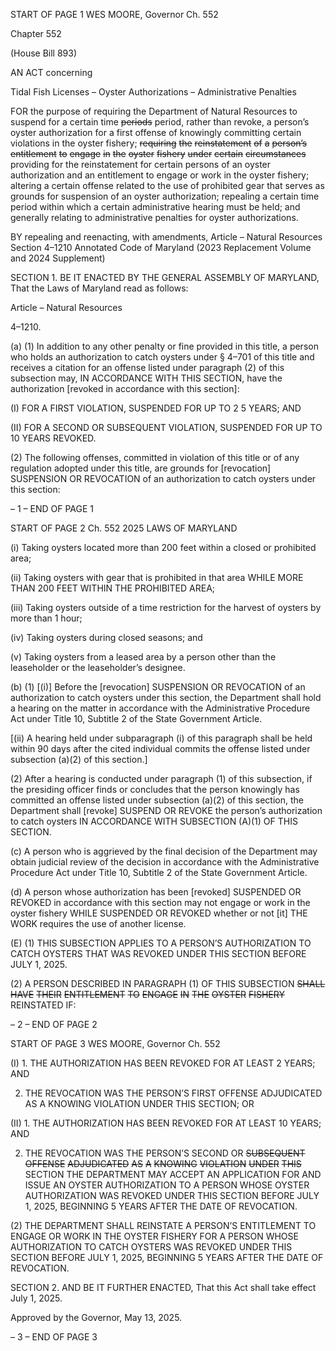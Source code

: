 START OF PAGE 1
WES MOORE, Governor Ch. 552

Chapter 552

(House Bill 893)

AN ACT concerning

Tidal Fish Licenses – Oyster Authorizations – Administrative Penalties

FOR the purpose of requiring the Department of Natural Resources to suspend for a certain
time ~~periods~~ period, rather than revoke, a person’s oyster authorization for a first
offense of knowingly committing certain violations in the oyster fishery; ~~requiring~~
~~the~~ ~~reinstatement~~ ~~of~~ ~~a~~ ~~person’s~~ ~~entitlement~~ ~~to~~ ~~engage~~ ~~in~~ ~~the~~ ~~oyster~~ ~~fishery~~ ~~under~~
~~certain~~ ~~circumstances~~ providing for the reinstatement for certain persons of an
oyster authorization and an entitlement to engage or work in the oyster fishery;
altering a certain offense related to the use of prohibited gear that serves as grounds
for suspension of an oyster authorization; repealing a certain time period within
which a certain administrative hearing must be held; and generally relating to
administrative penalties for oyster authorizations.

BY repealing and reenacting, with amendments,
Article – Natural Resources
Section 4–1210
Annotated Code of Maryland
(2023 Replacement Volume and 2024 Supplement)

SECTION 1. BE IT ENACTED BY THE GENERAL ASSEMBLY OF MARYLAND,
That the Laws of Maryland read as follows:

Article – Natural Resources

4–1210.

(a) (1) In addition to any other penalty or fine provided in this title, a person
who holds an authorization to catch oysters under § 4–701 of this title and receives a
citation for an offense listed under paragraph (2) of this subsection may, IN ACCORDANCE
WITH THIS SECTION, have the authorization [revoked in accordance with this section]:

(I) FOR A FIRST VIOLATION, SUSPENDED FOR UP TO 2 5 YEARS;
AND

(II) FOR A SECOND OR SUBSEQUENT VIOLATION, SUSPENDED
FOR UP TO 10 YEARS REVOKED.

(2) The following offenses, committed in violation of this title or of any
regulation adopted under this title, are grounds for [revocation] SUSPENSION OR
REVOCATION of an authorization to catch oysters under this section:

– 1 –
END OF PAGE 1

START OF PAGE 2
Ch. 552 2025 LAWS OF MARYLAND

(i) Taking oysters located more than 200 feet within a closed or
prohibited area;

(ii) Taking oysters with gear that is prohibited in that area WHILE
MORE THAN 200 FEET WITHIN THE PROHIBITED AREA;

(iii) Taking oysters outside of a time restriction for the harvest of
oysters by more than 1 hour;

(iv) Taking oysters during closed seasons; and

(v) Taking oysters from a leased area by a person other than the
leaseholder or the leaseholder’s designee.

(b) (1) [(i)] Before the [revocation] SUSPENSION OR REVOCATION of an
authorization to catch oysters under this section, the Department shall hold a hearing on
the matter in accordance with the Administrative Procedure Act under Title 10, Subtitle 2
of the State Government Article.

[(ii) A hearing held under subparagraph (i) of this paragraph shall be
held within 90 days after the cited individual commits the offense listed under subsection
(a)(2) of this section.]

(2) After a hearing is conducted under paragraph (1) of this subsection, if
the presiding officer finds or concludes that the person knowingly has committed an offense
listed under subsection (a)(2) of this section, the Department shall [revoke] SUSPEND OR
REVOKE the person’s authorization to catch oysters IN ACCORDANCE WITH SUBSECTION
(A)(1) OF THIS SECTION.

(c) A person who is aggrieved by the final decision of the Department may obtain
judicial review of the decision in accordance with the Administrative Procedure Act under
Title 10, Subtitle 2 of the State Government Article.

(d) A person whose authorization has been [revoked] SUSPENDED OR REVOKED
in accordance with this section may not engage or work in the oyster fishery WHILE
SUSPENDED OR REVOKED whether or not [it] THE WORK requires the use of another
license.

(E) (1) THIS SUBSECTION APPLIES TO A PERSON’S AUTHORIZATION TO
CATCH OYSTERS THAT WAS REVOKED UNDER THIS SECTION BEFORE JULY 1, 2025.

(2) A PERSON DESCRIBED IN PARAGRAPH (1) OF THIS SUBSECTION
~~SHALL~~ ~~HAVE~~ ~~THEIR~~ ~~ENTITLEMENT~~ ~~TO~~ ~~ENGAGE~~ ~~IN~~ ~~THE~~ ~~OYSTER~~ ~~FISHERY~~
REINSTATED IF:

– 2 –
END OF PAGE 2

START OF PAGE 3
WES MOORE, Governor Ch. 552

(I) 1. THE AUTHORIZATION HAS BEEN REVOKED FOR AT
LEAST 2 YEARS; AND

2. THE REVOCATION WAS THE PERSON’S FIRST OFFENSE
ADJUDICATED AS A KNOWING VIOLATION UNDER THIS SECTION; OR

(II) 1. THE AUTHORIZATION HAS BEEN REVOKED FOR AT
LEAST 10 YEARS; AND

2. THE REVOCATION WAS THE PERSON’S SECOND OR
~~SUBSEQUENT~~ ~~OFFENSE~~ ~~ADJUDICATED~~ ~~AS~~ ~~A~~ ~~KNOWING~~ ~~VIOLATION~~ ~~UNDER~~ ~~THIS~~
SECTION THE DEPARTMENT MAY ACCEPT AN APPLICATION FOR AND ISSUE AN
OYSTER AUTHORIZATION TO A PERSON WHOSE OYSTER AUTHORIZATION WAS
REVOKED UNDER THIS SECTION BEFORE JULY 1, 2025, BEGINNING 5 YEARS AFTER
THE DATE OF REVOCATION.

(2) THE DEPARTMENT SHALL REINSTATE A PERSON’S ENTITLEMENT
TO ENGAGE OR WORK IN THE OYSTER FISHERY FOR A PERSON WHOSE
AUTHORIZATION TO CATCH OYSTERS WAS REVOKED UNDER THIS SECTION BEFORE
JULY 1, 2025, BEGINNING 5 YEARS AFTER THE DATE OF REVOCATION.

SECTION 2. AND BE IT FURTHER ENACTED, That this Act shall take effect July
1, 2025.

Approved by the Governor, May 13, 2025.

– 3 –
END OF PAGE 3